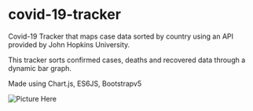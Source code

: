 # covid-19-tracker

Covid-19 Tracker that maps case data sorted by country using an API provided by John Hopkins University.

This tracker sorts confirmed cases, deaths and recovered data through a dynamic bar graph.

Made using Chart.js, ES6JS, Bootstrapv5



![Picture Here](https://github.com/[henryngann]/[covid-19-tracker]/blob/[main]/screenshot.png?raw=true)

